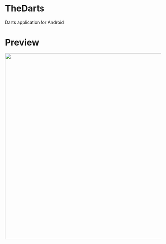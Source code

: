 # TheDarts
Darts application for Android

# Preview
<img src="https://i.imgur.com/yDDHP0z.png" width="600">
